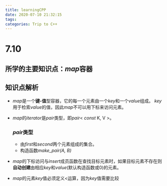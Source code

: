 ```yaml
---
title: learningCPP
date: 2020-07-10 21:32:15
tags:
categories: Trip to C++
---
```



# 7.10

## 所学的主要知识点：*map*容器

## 知识点解析

- *map*是一个**键-值**型容器，它的每一个元素由一个*key*和一个*value*组成。
  *key*用于检索*value*的值，因此*map*不可以用下标来访问元素。
  
- *map*的*iterator*是*pair*类型，即*pair*< *const* K, V >。

  ### *pair*类型 

  - 由*first*和*second*两个元素组成的集合。
  - 构造函数*make_pair(A, B)*

- *map*的下标访问与*insert*成员函数在查找目标元素时，如果目标元素不存在则**自动创建**由相应*key*和*value*(默认构造函数或0)的元素。

- *map*的元素*key*值必须定义<运算，因为*key*值需要比较